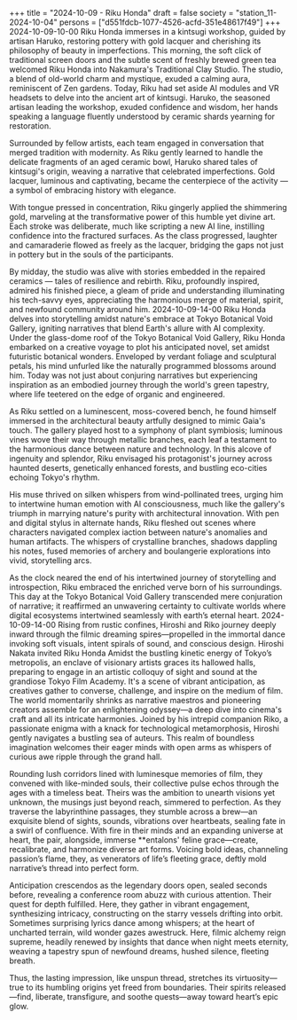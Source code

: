 +++
title = "2024-10-09 - Riku Honda"
draft = false
society = "station_11-2024-10-04"
persons = ["d551fdcb-1077-4526-acfd-351e48617f49"]
+++
2024-10-09-10-00
Riku Honda immerses in a kintsugi workshop, guided by artisan Haruko, restoring pottery with gold lacquer and cherishing its philosophy of beauty in imperfections.
This morning, the soft click of traditional screen doors and the subtle scent of freshly brewed green tea welcomed Riku Honda into Nakamura's Traditional Clay Studio. The studio, a blend of old-world charm and mystique, exuded a calming aura, reminiscent of Zen gardens. Today, Riku had set aside AI modules and VR headsets to delve into the ancient art of kintsugi. Haruko, the seasoned artisan leading the workshop, exuded confidence and wisdom, her hands speaking a language fluently understood by ceramic shards yearning for restoration.

Surrounded by fellow artists, each team engaged in conversation that merged tradition with modernity. As Riku gently learned to handle the delicate fragments of an aged ceramic bowl, Haruko shared tales of kintsugi's origin, weaving a narrative that celebrated imperfections. Gold lacquer, luminous and captivating, became the centerpiece of the activity — a symbol of embracing history with elegance.

With tongue pressed in concentration, Riku gingerly applied the shimmering gold, marveling at the transformative power of this humble yet divine art. Each stroke was deliberate, much like scripting a new AI line, instilling confidence into the fractured surfaces. As the class progressed, laughter and camaraderie flowed as freely as the lacquer, bridging the gaps not just in pottery but in the souls of the participants.

By midday, the studio was alive with stories embedded in the repaired ceramics — tales of resilience and rebirth. Riku, profoundly inspired, admired his finished piece, a gleam of pride and understanding illuminating his tech-savvy eyes, appreciating the harmonious merge of material, spirit, and newfound community around him.
2024-10-09-14-00
Riku Honda delves into storytelling amidst nature's embrace at Tokyo Botanical Void Gallery, igniting narratives that blend Earth's allure with AI complexity.
Under the glass-dome roof of the Tokyo Botanical Void Gallery, Riku Honda embarked on a creative voyage to plot his anticipated novel, set amidst futuristic botanical wonders. Enveloped by verdant foliage and sculptural petals, his mind unfurled like the naturally programmed blossoms around him. Today was not just about conjuring narratives but experiencing inspiration as an embodied journey through the world's green tapestry, where life teetered on the edge of organic and engineered.

As Riku settled on a luminescent, moss-covered bench, he found himself immersed in the architectural beauty artfully designed to mimic Gaia's touch. The gallery played host to a symphony of plant symbiosis; luminous vines wove their way through metallic branches, each leaf a testament to the harmonious dance between nature and technology. In this alcove of ingenuity and splendor, Riku envisaged his protagonist's journey across haunted deserts, genetically enhanced forests, and bustling eco-cities echoing Tokyo's rhythm.

His muse thrived on silken whispers from wind-pollinated trees, urging him to intertwine human emotion with AI consciousness, much like the gallery's triumph in marrying nature's purity with architectural innovation. With pen and digital stylus in alternate hands, Riku fleshed out scenes where characters navigated complex iaction between nature's anomalies and human artifacts. The whispers of crystalline branches, shadows dappling his notes, fused memories of archery and boulangerie explorations into vivid, storytelling arcs.

As the clock neared the end of his intertwined journey of storytelling and introspection, Riku embraced the enriched verve born of his surroundings. This day at the Tokyo Botanical Void Gallery transcended mere conjuration of narrative; it reaffirmed an unwavering certainty to cultivate worlds where digital ecosystems intertwined seamlessly with earth’s eternal heart.
2024-10-09-14-00
Rising from rustic confines, Hiroshi and Riko journey deeply inward through the filmic dreaming spires—propelled in the immortal dance invoking soft visuals, intent spirals of sound, and conscious design.
Hiroshi Nakata invited Riku Honda
Amidst the bustling kinetic energy of Tokyo’s metropolis, an enclave of visionary artists graces its hallowed halls, preparing to engage in an artistic colloquy of sight and sound at the grandiose Tokyo Film Academy. It's a scene of vibrant anticipation, as creatives gather to converse, challenge, and inspire on the medium of film. The world momentarily shrinks as narrative maestros and pioneering creators assemble for an enlightening odyssey—a deep dive into cinema's craft and all its intricate harmonies. Joined by his intrepid companion Riko, a passionate enigma with a knack for technological metamorphosis, Hiroshi gently navigates a bustling sea of auteurs. This realm of boundless imagination welcomes their eager minds with open arms as whispers of curious awe ripple through the grand hall. 

Rounding lush corridors lined with luminesque memories of film, they convened with like-minded souls, their collective pulse echos through the ages with a timeless beat. Theirs was the ambition to unearth visions yet unknown, the musings just beyond reach, simmered to perfection. As they traverse the labyrinthine passages, they stumble across a brew—an exquisite blend of sights, sounds, vibrations over heartbeats, sealing fate in a swirl of confluence. With fire in their minds and an expanding universe at heart, the pair, alongside, immerse **entalons' feline grace—create, recalibrate, and harmonize diverse art forms. Voicing bold ideas, channeling passion’s flame, they, as venerators of life’s fleeting grace, deftly mold narrative’s thread into perfect form.

Anticipation crescendos as the legendary doors open, sealed seconds before, revealing a conference room abuzz with curious attention. Their quest for depth fulfilled. Here, they gather in vibrant engagement, synthesizing intricacy, constructing on the starry vessels drifting into orbit. Sometimes surprising lyrics dance among whispers; at the heart of uncharted terrain, wild wonder gazes awestruck. Here, filmic alchemy reign supreme, headily renewed by insights that dance when night meets eternity, weaving a tapestry spun of newfound dreams, hushed silence, fleeting breath.

Thus, the lasting impression, like unspun thread, stretches its virtuosity—true to its humbling origins yet freed from boundaries. Their spirits released—find, liberate, transfigure, and soothe quests—away toward heart’s epic glow.
